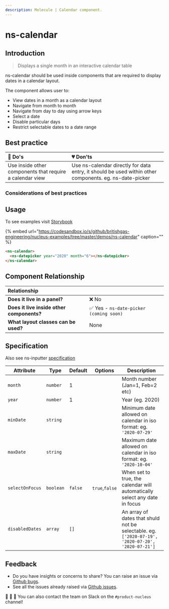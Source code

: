 ```yaml
---
description: Molecule | Calendar component.
---
```


# ns-calendar

## Introduction

> Displays a single month in an interactive calendar table

ns-calendar should be used inside components that are required to display dates in a calendar layout.

The component allows user to:
- View dates in a month as a calendar layout
- Navigate from month to month
- Navigate from day to day using arrow keys
- Select a date
- Disable particular days
- Restrict selectable dates to a date range


## Best practice

| 💚 Do's | 💔 Don'ts |
| :--- | :--- |
| Use inside other components that require a calendar view  | Use ns-calendar directly for data entry, it should be used within other components. eg. ns-date-picker |


### Considerations of best practices

## Usage

To see examples visit [Storybook](https://britishgas.co.uk/nucleus/demo/index.html?path=/story/ns-calendar)

{% embed url="https://codesandbox.io/s/github/britishgas-engineering/nucleus-examples/tree/master/demos/ns-calendar" caption="" %}

```html
<ns-calendar>
  <ns-datepicker year="2020" month="6"></ns-datepicker>
</ns-calendar>
```


## Component Relationship

|  **Relationship**  |  |
| :--- | :--- |
| **Does it live in a panel?** | ❌ No |
| **Does it live inside other components?** | ✅ Yes - `ns-date-picker (coming soon)` |
| **What layout classes can be used?**  | None |

## Specification

Also see ns-inputter [specification](https://docs.britishgas.design/components/ns-inputter#specification)

| Attribute      | Type      | Default   | Options | Description |
|----------------|-----------|-----------|---------|-----------|
| `month` | `number`  | 1  |         | Month number (Jan=1, Feb=2 etc)
| `year` | `number`  | 1  |         | Year (eg. 2020)
| `minDate` | `string`  |  |         | Minimum date allowed on calendar in iso format: eg. `'2020-07-29'`
| `maxDate` | `string`  |  |         | Maximum date allowed on calendar in iso format: eg. `'2020-10-04'`
| `selectOnFocus` | `boolean` | `false` | `true`,`false` | When set to true, the calendar will automatically select any date in focus
| `disabledDates` | `array` | `[]` | | An array of dates that shuld not be selectable.  eg. `['2020-07-19', '2020-07-20', '2020-07-21']`



## Feedback

* Do you have insights or concerns to share? You can raise an issue via [Github bugs](https://github.com/ConnectedHomes/nucleus/issues/new?assignees=&labels=Bug&template=a--bug-report.md&title=[bug]%20[ns-form]).
* See all the issues already raised via [Github issues](https://github.com/connectedHomes/nucleus/issues?utf8=%E2%9C%93&q=is%3Aopen+is%3Aissue+label%3ABug+[ns-form]).

💩 🎉 🦄 You can also contact the team on Slack on the `#product-nucleus` channel!
